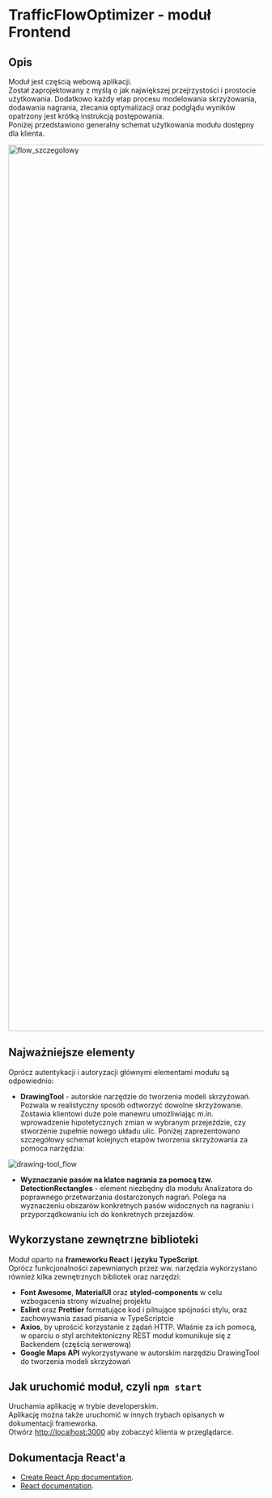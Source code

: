 # TrafficFlowOptimizer - moduł Frontend

## Opis
Moduł jest częścią webową aplikacji.\
Został zaprojektowany z myślą o jak największej przejrzystości i prostocie użytkowania. Dodatkowo każdy etap procesu modelowania skrzyżowania, dodawania nagrania, zlecania optymalizacji oraz podglądu wyników opatrzony jest krótką instrukcją postępowania.\
Poniżej przedstawiono generalny schemat użytkowania modułu dostępny dla klienta.

<img width="1747" alt="flow_szczegolowy" src="https://github.com/TrafficFlowOptimizer/frontend/assets/92650724/8283a9d6-acf6-463e-b53d-cc30b729ed1f">


## Najważniejsze elementy
Oprócz autentykacji i autoryzacji głównymi elementami modułu są odpowiednio:
* **DrawingTool** - autorskie narzędzie do tworzenia modeli skrzyżowań. Pozwala w realistyczny sposób odtworzyć dowolne skrzyżowanie. Zostawia klientowi duże pole manewru umożliwiając m.in. wprowadzenie hipotetycznych zmian w wybranym przejeździe, czy stworzenie zupełnie nowego układu ulic. Poniżej zaprezentowano szczegółowy schemat kolejnych etapów tworzenia skrzyżowania za pomoca narzędzia:

![drawing-tool_flow](https://github.com/TrafficFlowOptimizer/frontend/assets/92650724/09db9ecf-76f3-4471-aabd-03dfd2a672ee)

* **Wyznaczanie pasów na klatce nagrania za pomocą tzw. DetectionRectangles** - element niezbędny dla modułu Analizatora do poprawnego przetwarzania dostarczonych nagrań. Polega na wyznaczeniu obszarów konkretnych pasów widocznych na nagraniu i przyporządkowaniu ich do konkretnych przejazdów.

## Wykorzystane zewnętrzne biblioteki
Moduł oparto na **frameworku React** i **języku TypeScript**.\
Oprócz funkcjonalności zapewnianych przez ww. narzędzia wykorzystano również kilka zewnętrznych bibliotek oraz narzędzi:
* **Font Awesome**, **MaterialUI** oraz **styled-components** w celu wzbogacenia strony wizualnej projektu
* **Eslint** oraz **Prettier** formatujące kod i pilnujące spójności stylu, oraz zachowywania zasad pisania w TypeScriptcie
* **Axios**, by uprościć korzystanie z żądań HTTP. Właśnie za ich pomocą, w oparciu o styl architektoniczny REST moduł komunikuje się z Backendem (częścią serwerową)
* **Google Maps API** wykorzystywane w autorskim narzędziu DrawingTool do tworzenia modeli skrzyżowań

## Jak uruchomić moduł, czyli `npm start`

Uruchamia aplikację w trybie developerskim.\
Aplikację można także uruchomić w innych trybach opisanych w dokumentacji frameworka.\
Otwórz [http://localhost:3000](http://localhost:3000) aby zobaczyć klienta w przeglądarce.


## Dokumentacja React'a

* [Create React App documentation](https://facebook.github.io/create-react-app/docs/getting-started).
* [React documentation](https://reactjs.org/).
